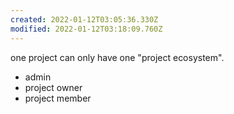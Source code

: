 ```yaml
---
created: 2022-01-12T03:05:36.330Z
modified: 2022-01-12T03:18:09.760Z
---
```

one project can only have one "project ecosystem".  

* admin
* project owner
* project member